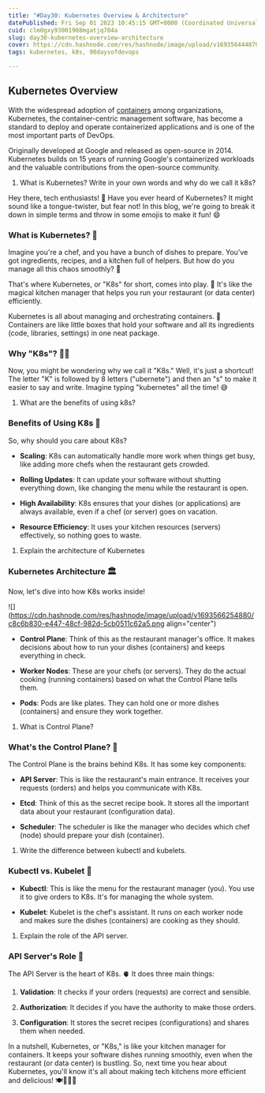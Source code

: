 ```yaml
---
title: "#Day30: Kubernetes Overview & Architecture"
datePublished: Fri Sep 01 2023 10:45:15 GMT+0000 (Coordinated Universal Time)
cuid: clm0gxy93001908mgatjq704a
slug: day30-kubernetes-overview-architecture
cover: https://cdn.hashnode.com/res/hashnode/image/upload/v1693564448705/8862cd5c-3ca6-4ae3-8536-6e97578611c0.jpeg
tags: kubernetes, k8s, 90daysofdevops

---
```


## Kubernetes Overview

With the widespread adoption of [containers](https://cloud.google.com/containers) among organizations, Kubernetes, the container-centric management software, has become a standard to deploy and operate containerized applications and is one of the most important parts of DevOps.

Originally developed at Google and released as open-source in 2014. Kubernetes builds on 15 years of running Google's containerized workloads and the valuable contributions from the open-source community.

1. What is Kubernetes? Write in your own words and why do we call it k8s?
    

Hey there, tech enthusiasts! 🌟 Have you ever heard of Kubernetes? It might sound like a tongue-twister, but fear not! In this blog, we're going to break it down in simple terms and throw in some emojis to make it fun! 😄

### **What is Kubernetes? 🤔**

Imagine you're a chef, and you have a bunch of dishes to prepare. You've got ingredients, recipes, and a kitchen full of helpers. But how do you manage all this chaos smoothly? 🍳

That's where Kubernetes, or "K8s" for short, comes into play. 🎩 It's like the magical kitchen manager that helps you run your restaurant (or data center) efficiently.

Kubernetes is all about managing and orchestrating containers. 🐳 Containers are like little boxes that hold your software and all its ingredients (code, libraries, settings) in one neat package.

### **Why "K8s"? 🤷‍♂️**

Now, you might be wondering why we call it "K8s." Well, it's just a shortcut! The letter "K" is followed by 8 letters ("ubernete") and then an "s" to make it easier to say and write. Imagine typing "kubernetes" all the time! 😅

1. What are the benefits of using k8s?
    

### **Benefits of Using K8s 🌟**

So, why should you care about K8s?

* **Scaling**: K8s can automatically handle more work when things get busy, like adding more chefs when the restaurant gets crowded.
    
* **Rolling Updates**: It can update your software without shutting everything down, like changing the menu while the restaurant is open.
    
* **High Availability**: K8s ensures that your dishes (or applications) are always available, even if a chef (or server) goes on vacation.
    
* **Resource Efficiency**: It uses your kitchen resources (servers) effectively, so nothing goes to waste.
    

1. Explain the architecture of Kubernetes
    

### **Kubernetes Architecture 🏛️**

Now, let's dive into how K8s works inside!

![](https://cdn.hashnode.com/res/hashnode/image/upload/v1693566254880/c8c6b830-e447-48cf-982d-5cb0511c62a5.png align="center")

* **Control Plane**: Think of this as the restaurant manager's office. It makes decisions about how to run your dishes (containers) and keeps everything in check.
    
* **Worker Nodes**: These are your chefs (or servers). They do the actual cooking (running containers) based on what the Control Plane tells them.
    
* **Pods**: Pods are like plates. They can hold one or more dishes (containers) and ensure they work together.
    

1. What is Control Plane?
    

### **What's the Control Plane? 🧐**

The Control Plane is the brains behind K8s. It has some key components:

* **API Server**: This is like the restaurant's main entrance. It receives your requests (orders) and helps you communicate with K8s.
    
* **Etcd**: Think of this as the secret recipe book. It stores all the important data about your restaurant (configuration data).
    
* **Scheduler**: The scheduler is like the manager who decides which chef (node) should prepare your dish (container).
    

1. Write the difference between kubectl and kubelets.
    

### **Kubectl vs. Kubelet 🤔**

* **Kubectl**: This is like the menu for the restaurant manager (you). You use it to give orders to K8s. It's for managing the whole system.
    
* **Kubelet**: Kubelet is the chef's assistant. It runs on each worker node and makes sure the dishes (containers) are cooking as they should.
    

1. Explain the role of the API server.
    

### **API Server's Role 📡**

The API Server is the heart of K8s. 🫀 It does three main things:

1. **Validation**: It checks if your orders (requests) are correct and sensible.
    
2. **Authorization**: It decides if you have the authority to make those orders.
    
3. **Configuration**: It stores the secret recipes (configurations) and shares them when needed.
    

In a nutshell, Kubernetes, or "K8s," is like your kitchen manager for containers. It keeps your software dishes running smoothly, even when the restaurant (or data center) is bustling. So, next time you hear about Kubernetes, you'll know it's all about making tech kitchens more efficient and delicious! 🍽️👨‍🍳🚀